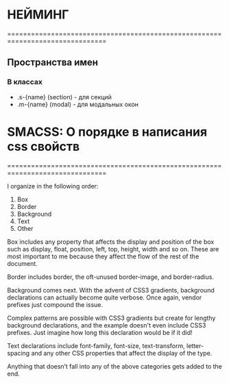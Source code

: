 
# НЕЙМИНГ
===============================================================================

## Пространства имен

### В классах
* .s-{name} (section) - для секций
* .m-{name} (modal) - для модальных окон




# SMACSS: О порядке в написания css свойств
===============================================================================

I organize in the following order:

1. Box
2. Border
3. Background
4. Text
5. Other

Box includes any property that affects the display and position of the box such as display, float, position, left, top, height, width and so on. These are most important to me because they affect the flow of the rest of the document.

Border includes border, the oft-unused border-image, and border-radius.

Background comes next. With the advent of CSS3 gradients, background declarations can actually become quite verbose. Once again, vendor prefixes just compound the issue.

Complex patterns are possible with CSS3 gradients but create for lengthy background declarations, and the example doesn't even include CSS3 prefixes. Just imagine how long this declaration would be if it did!

Text declarations include font-family, font-size, text-transform, letter-spacing and any other CSS properties that affect the display of the type.

Anything that doesn’t fall into any of the above categories gets added to the end.
